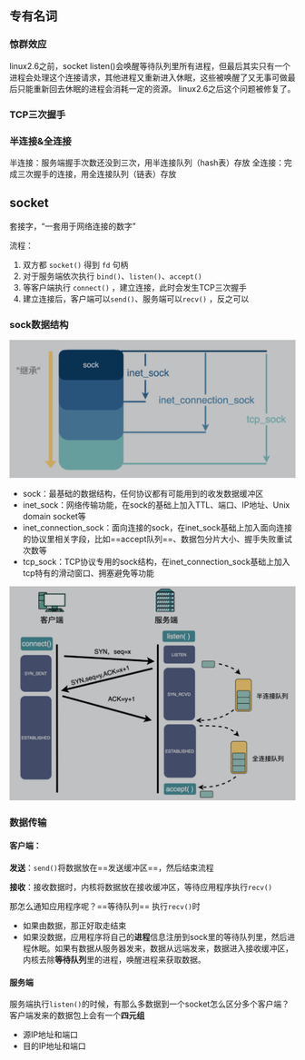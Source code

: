 


## 专有名词

### 惊群效应
linux2.6之前，socket listen()会唤醒等待队列里所有进程，但最后其实只有一个进程会处理这个连接请求，其他进程又重新进入休眠，这些被唤醒了又无事可做最后只能重新回去休眠的进程会消耗一定的资源。
linux2.6之后这个问题被修复了。

### TCP三次握手

### 半连接&全连接
半连接：服务端握手次数还没到三次，用半连接队列（hash表）存放
全连接：完成三次握手的连接，用全连接队列（链表）存放


## socket
套接字，“一套用于网络连接的数字”

流程：
1. 双方都 `socket()` 得到 `fd` 句柄
2. 对于服务端依次执行 `bind()`、`listen()`、`accept()`
3. 等客户端执行 `connect()` ，建立连接，此时会发生TCP三次握手
4. 建立连接后，客户端可以`send()`、服务端可以`recv()` ，反之可以


### sock数据结构

![image.png|380](https://raw.githubusercontent.com/24849748/PicBed/main/ob/202309111148313.png)

* sock：最基础的数据结构，任何协议都有可能用到的收发数据缓冲区
* inet_sock：网络传输功能，在sock的基础上加入TTL、端口、IP地址、Unix domain socket等
* inet_connection_sock：面向连接的sock，在inet_sock基础上加入面向连接的协议里相关字段，比如==accept队列==、数据包分片大小、握手失败重试次数等
* tcp_sock：TCP协议专用的sock结构，在inet_connection_sock基础上加入tcp特有的滑动窗口、拥塞避免等功能


![image.png|430](https://raw.githubusercontent.com/24849748/PicBed/main/ob/202309121014959.png)


### 数据传输

#### 客户端：
**发送**：`send()`将数据放在==发送缓冲区==，然后结束流程

**接收**：接收数据时，内核将数据放在接收缓冲区，等待应用程序执行`recv()`

那怎么通知应用程序呢？==等待队列==
执行`recv()`时
* 如果由数据，那正好取走结束
* 如果没数据，应用程序将自己的**进程**信息注册到sock里的等待队列里，然后进程休眠。如果有数据从服务器发来，数据从远端发来，数据进入接收缓冲区，内核去除**等待队列**里的进程，唤醒进程来获取数据。

#### 服务端
服务端执行`listen()`的时候，有那么多数据到一个socket怎么区分多个客户端？
客户端发来的数据包上会有一个**四元组**
* 源IP地址和端口
* 目的IP地址和端口



